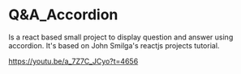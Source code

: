 # Q&A_Accordion 

Is a react based small project to display question and answer using accordion. 
It's based on John Smilga's reactjs projects tutorial. 

https://youtu.be/a_7Z7C_JCyo?t=4656
